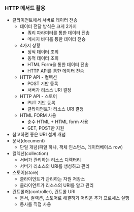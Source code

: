 ### HTTP 메서드 활용
* 클라이언트에서 서버로 데이터 전송
  * 데이터 전달 방식은 크게 2가지
    * 쿼리 파라미터를 통한 데이터 전송
    * 메시지 바디를 통한 데이터 전송
  * 4가지 상황
    * 정적 데이터 조회
    * 동적 데이터 조회
    * HTML Form을 통한 데이터 전송
    * HTTP API를 통한 데이터 전송
  * HTTP API - 컬렉션
    * POST 기반 등록
    * 서버가 리소스 URI 결정
  * HTTP API - 스토어
    * PUT 기반 등록
    * 클라이언트가 리소스 URI 결정
  * HTML FORM 사용
    * 순수 HTML + HTML form 사용
    * GET, POST만 지원
* 참고하면 좋은 URI 설계 개념
* 문서(document)  
  * 단일 개념(파일 하나, 객체 인스턴스, 데이터베이스 row)
* 컬렉션(collection)
  *  서버가 관리하는 리소스 디렉터리
  *  서버가 리소스의 URI를 생성하고 관리
* 스토어(store)
  * 클라이언트가 관리하는 자원 저장소
  * 클라이언트가 리소스의 URI를 알고 관리
* 컨트롤러(controller), 컨트롤 URI
  * 문서, 컬렉션, 스토어로 해결하기 어려운 추가 프로세스 실행
  * 동사를 직접 사용
